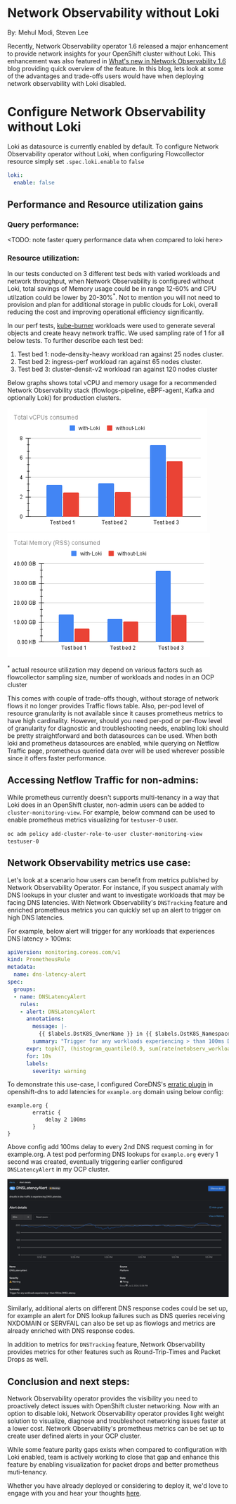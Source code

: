 # Network Observability without Loki

By: Mehul Modi, Steven Lee

Recently, Network Observability operator 1.6 released a major enhancement to provide network insights for your OpenShift cluster without Loki. This enhancement was also featured in [What's new in Network Observability 1.6](../whats_new_1.6) blog providing quick overview of the feature. In this blog, lets look at some of the advantages and trade-offs users would have when deploying network observability with Loki disabled.

# Configure Network Observability without Loki
Loki as datasource is currently enabled by default. To configure Network Observability operator without Loki, when configuring Flowcollector resource simply set `.spec.loki.enable` to `false`

```yaml
loki:
  enable: false
```

## Performance and Resource utilization gains

### Query performance:
<TODO: note faster query performance data when compared to loki here>

### Resource utilization:
In our tests conducted on 3 different test beds with varied workloads and network throughput, when Network Observability is configured without Loki, total savings of Memory usage could be in range 12-60% and CPU utilzation could be lower by 20-30%<sup>*</sup>. Not to mention you will not need to provision and plan for additional storage in public clouds for Loki, overall reducing the cost and improving operational efficiency significantly.

In our perf tests, [kube-burner](https://github.com/kube-burner/kube-burner) workloads were used to generate several objects and create heavy network traffic. We used sampling rate of 1 for all below tests. To further describe each test bed:

1. Test bed 1: node-density-heavy workload ran against 25 nodes cluster.
2. Test bed 2: ingress-perf workload ran against 65 nodes cluster.
3. Test bed 3: cluster-densit-v2 workload ran against 120 nodes cluster

Below graphs shows total vCPU and memory usage for a recommended Network Observability stack (flowlogs-pipeline, eBPF-agent, Kafka and optionally Loki) for production clusters.

![Compare total vCPUs utilized with and without Loki](<images/Total vCPUs consumed.png>)
![Compare total RSS utilized with and without Loki](<images/Total Memory (RSS) consumed.png>)

<sup>*</sup> actual resource utilization may depend on various factors such as flowcollector sampling size, number of workloads and nodes in an OCP cluster

This comes with couple of trade-offs though, without storage of network flows it no longer provides Traffic flows table. Also, per-pod level of resource granularity is not available since it causes prometheus metrics to have high cardinality. However, should you need per-pod or per-flow level of granularity for diagnostic and troubleshooting needs, enabling loki should be pretty straightforward and both datasources can be used. When both loki and prometheus datasources are enabled, while querying on Netflow Traffic page, prometheus queried data over will be used wherever possible since it offers faster performance.

## Accessing Netflow Traffic for non-admins:
While prometheus currently doesn't supports multi-tenancy in a way that Loki does in an OpenShift cluster, non-admin users can be added to `cluster-monitoring-view`. For example, below command can be used to enable prometheus metrics visualizing for `testuser-0` user.

`oc adm policy add-cluster-role-to-user cluster-monitoring-view  testuser-0`

## Network Observability metrics use case:
Let's look at a scenario how users can benefit from metrics published by Network Observability Operator. For instance, if you suspect anamaly with DNS lookups in your cluster and want to investigate workloads that may be facing DNS latencies. With Network Observability's `DNSTracking` feature and enriched prometheus metrics you can quickly set up an alert to trigger on high DNS latencies.

For example, below alert will trigger for any workloads that experiences DNS latency > 100ms: 
```yaml
apiVersion: monitoring.coreos.com/v1
kind: PrometheusRule
metadata:
  name: dns-latency-alert
spec:
  groups:
  - name: DNSLatencyAlert
    rules:
    - alert: DNSLatencyAlert
      annotations:
        message: |-
          {{ $labels.DstK8S_OwnerName }} in {{ $labels.DstK8S_Namespace }} is experiencing DNS Latencies.
        summary: "Trigger for any workloads experiencing > than 100ms DNS Latency."
      expr: topk(7, (histogram_quantile(0.9, sum(rate(netobserv_workload_dns_latency_seconds_bucket{SrcK8S_Namespace!=""}[2m])) by (le,SrcK8S_Namespace,SrcK8S_OwnerName,DstK8S_Namespace,DstK8S_OwnerName))*1000> 100) or (histogram_quantile(0.9, sum(rate(netobserv_workload_dns_latency_seconds_bucket{DstK8S_Namespace!=""}[2m])) by (le,SrcK8S_Namespace,SrcK8S_OwnerName,DstK8S_Namespace,DstK8S_OwnerName))*1000 > 100))
      for: 10s
      labels:
        severity: warning
```

To demonstrate this use-case, I configured CoreDNS's [erratic plugin](https://coredns.io/plugins/erratic/) in openshift-dns to add latencies for `example.org` domain using below config:

```
example.org {
        erratic {
            delay 2 100ms
        }
}
```

Above config add 100ms delay to every 2nd DNS request coming in for example.org. A test pod performing DNS lookups for `example.org` every 1 second was created, eventually triggering earlier configured `DNSLatencyAlert` in my OCP cluster.

![DNSLatency alert triggered for threshold > 100ms](images/dns_latency_alert_firing.png)

Similarly, additional alerts on different DNS response codes could be set up, for example an alert for DNS lookup failures such as DNS queries receiving NXDOMAIN or SERVFAIL can also be set up as flowlogs and metrics are already enriched with DNS response codes.

In addition to metrics for `DNSTracking` feature, Network Observability provides metrics for other features such as Round-Trip-Times and Packet Drops as well.

## Conclusion and next steps:

Network Observability operator provides the visibility you need to proactively detect issues with OpenShift cluster networking. Now with an option to disable loki, Network Observability operator provides light weight solution to visualize, diagnose and troubleshoot networking issues faster at a lower cost. Network Observability's prometheus metrics can be set up to create user defined alerts in your OCP cluster.

While some feature parity gaps exists when compared to configuration with Loki enabled, team is actively working to close that gap and enhance this feature by enabling visualization for packet drops and better prometheus muti-tenancy.

Whether you have already deployed or considering to deploy it, we'd love to engage with you and hear your thoughts [here](https://github.com/netobserv/network-observability-operator/discussions).
